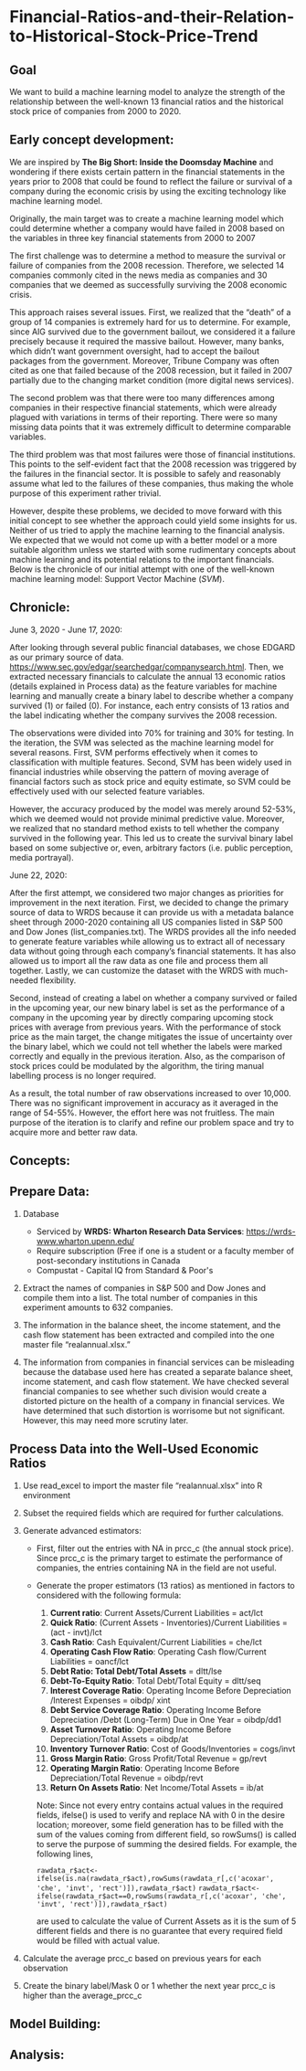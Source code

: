 # Financial-Ratios-and-their-Relation-to-Historical-Stock-Price-Trend
## Goal
We want to build a machine learning model to analyze the strength of the relationship between the well-known 13 financial ratios and the historical stock price of companies from 2000 to 2020.

## Early concept development:

We are inspired by __The Big Short: Inside the Doomsday Machine__ and wondering if there exists certain pattern in the financial statements in the years prior to 2008 that could be found to reflect the failure or survival of a company during the economic crisis by using the exciting technology like machine learning model.

Originally, the main target was to create a machine learning model which could determine whether a company would have failed in 2008 based on the variables in three key financial statements from 2000 to 2007

The first challenge was to determine a method to measure the survival or failure of companies from the 2008 recession. Therefore, we selected 14 companies commonly cited in the news media as companies and 30 companies that we deemed as successfully surviving the 2008 economic crisis. 

This approach raises several issues.  First, we realized that the “death” of a group of 14 companies is extremely hard for us to determine. For example, since AIG survived due to the government bailout, we considered it a failure precisely because it required the massive bailout. However, many banks, which didn’t want government oversight, had to accept the bailout packages from the government. Moreover, Tribune Company was often cited as one that failed because of the 2008 recession, but it failed in 2007 partially due to the changing market condition (more digital news services).

The second problem was that there were too many differences among companies in their respective financial statements, which were already plagued with variations in terms of their reporting. There were so many missing data points that it was extremely difficult to determine comparable variables.

The third problem was that most failures were those of financial institutions. This points to the self-evident fact that the 2008 recession was triggered by the failures in the financial sector. It is possible to safely and reasonably assume what led to the failures of these companies, thus making the whole purpose of this experiment rather trivial.

However, despite these problems, we decided to move forward with this initial concept to see whether the approach could yield some insights for us. Neither of us tried to apply the machine learning to the financial analysis. We expected that we would not come up with a better model or a more suitable algorithm unless we started with some rudimentary concepts about machine learning and its potential relations to the important financials. Below is the chronicle of our initial attempt with one of the well-known machine learning model: Support Vector Machine (*SVM*).

## Chronicle:

June 3, 2020 - June 17, 2020:

After looking through several public financial databases, we chose EDGARD as our primary source of data. https://www.sec.gov/edgar/searchedgar/companysearch.html. Then, we extracted necessary financials to calculate the annual 13 economic ratios (details explained in Process data) as the feature variables for machine learning and manually create a binary label to describe whether a company survived (1) or failed (0). For instance, each entry consists of 13 ratios and the label indicating whether the company survives the 2008 recession.

The observations were divided into 70% for training and 30% for testing. In the iteration, the SVM was selected as the machine learning model for several reasons. First, SVM performs effectively when it comes to classification with multiple features. Second, SVM has been widely used in financial industries while observing the pattern of moving average of financial factors such as stock price and equity estimate, so SVM could be effectively used with our selected feature variables.

However, the accuracy produced by the model was merely around 52-53%, which we deemed would not provide minimal predictive value. Moreover, we realized that no standard method exists to tell whether the company survived in the following year. This led us to create the survival binary label based on some subjective or, even, arbitrary factors (i.e. public perception, media portrayal).

June 22, 2020:

After the first attempt, we considered two major changes as priorities for improvement in the next iteration.
First, we decided to change the primary source of data to WRDS because it can provide us with a metadata balance sheet through 2000-2020 containing all US companies listed in S&P 500 and Dow Jones (list_companies.txt). The WRDS provides all the info needed to generate feature variables while allowing us to extract all of necessary data without going through each company’s financial statements. It has also allowed us to import all the raw data as one file and process them all together. Lastly, we can customize the dataset with the WRDS with much-needed flexibility.
 
Second, instead of creating a label on whether a company survived or failed in the upcoming year, our new binary label is set as the performance of a company in the upcoming year by directly comparing upcoming stock prices with average from previous years. With the performance of stock price as the main target, the change mitigates the issue of uncertainty over the binary label, which we could not tell whether the labels were marked correctly and equally in the previous iteration. Also, as the comparison of stock prices could be modulated by the algorithm, the tiring manual labelling process is no longer required.

As a result, the total number of raw observations increased to over 10,000. There was no significant improvement in accuracy as it averaged in the range of 54-55%. However, the effort here was not fruitless. The main purpose of the iteration is to clarify and refine our problem space and try to acquire more and better raw data.

## Concepts:

## Prepare Data:

1. Database

    - Serviced by __WRDS: Wharton Research Data Services__: https://wrds-www.wharton.upenn.edu/
    - Require subscription (Free if one is a student or a faculty member of post-secondary institutions in Canada
    - Compustat - Capital IQ from Standard & Poor's
2. Extract the names of companies in S&P 500 and Dow Jones and compile them into a list. The total number of companies in this experiment amounts to 632 companies.
3. The information in the balance sheet, the income statement, and the cash flow statement has been extracted and compiled into the one master file “realannual.xlsx.”
4. The information from companies in financial services can be misleading because the database used here has created a separate balance sheet, income statement, and cash flow statement. We have checked several financial companies to see whether such division would create a distorted picture on the health of a company in financial services. We have determined that such distortion is worrisome but not significant. However, this may need more scrutiny later.

## Process Data into the Well-Used Economic Ratios

1. Use  read_excel to import the master file “realannual.xlsx”  into R environment 
2. Subset the required fields which are required for further calculations. 
3. Generate advanced estimators:

    - First, filter out the entries with NA in prcc_c (the annual stock price). Since prcc_c is the primary target to estimate the performance of companies, the entries containing NA in the field are not useful.
    - Generate the proper estimators (13 ratios) as mentioned in factors to considered with the following formula:
        1. __Current ratio__: Current Assets/Current Liabilities = act/lct
        2. __Quick Ratio__: (Current Assets - Inventories)/Current Liabilities = (act - invt)/lct
        3. __Cash Ratio__: Cash Equivalent/Current Liabilities =  che/lct
        4. __Operating Cash Flow Ratio__: Operating Cash flow/Current Liabilities  = oancf/lct
        5. __Debt Ratio: Total Debt/Total Assets__ = dltt/lse
        6. __Debt-To-Equity Ratio__: Total Debt/Total Equity = dltt/seq
        7. __Interest Coverage Ratio__: Operating Income Before Depreciation /Interest Expenses = oibdp/ xint
        8. __Debt Service Coverage Ratio__: Operating Income Before Depreciation /Debt (Long-Term) Due in One Year = oibdp/dd1
        9. __Asset Turnover Ratio__:  Operating Income Before Depreciation/Total Assets = oibdp/at
        10. __Inventory Turnover Ratio__: Cost of Goods/Inventories = cogs/invt
        11. __Gross Margin Ratio__: Gross Profit/Total Revenue = gp/revt
        12. __Operating Margin Ratio__:  Operating Income Before Depreciation/Total Revenue = oibdp/revt
        13. __Return On Assets Ratio__: Net Income/Total Assets = ib/at
      
      Note: Since not every entry contains actual values in the required fields, ifelse() is used to verify and replace NA with 0 in the desire location; moreover, some field generation has to be filled with the sum of the values coming from different field, so rowSums() is called to serve the purpose of summing the desired fields.
      For example, the following lines,
      
      ``rawdata_r$act<-ifelse(is.na(rawdata_r$act),rowSums(rawdata_r[,c('acoxar', 'che', 'invt', 'rect')]),rawdata_r$act)``
      ``rawdata_r$act<-ifelse(rawdata_r$act==0,rowSums(rawdata_r[,c('acoxar', 'che', 'invt', 'rect')]),rawdata_r$act)``
    
       are used to calculate the value of Current Assets as it is the sum of 5 different fields and there is no guarantee that every required field would be filled with actual value.  
        
4. Calculate the average prcc_c based on previous years for each observation
5. Create the binary label/Mask 0 or 1 whether the next year prcc_c is higher than the average_prcc_c

## Model Building:

## Analysis:
